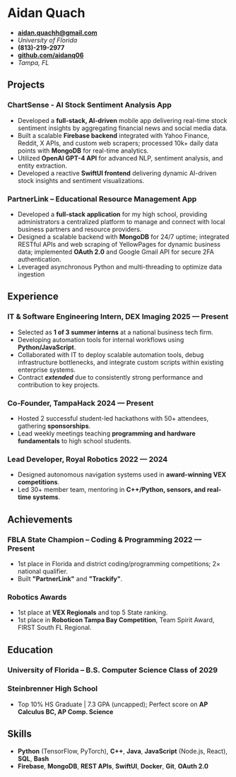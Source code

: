 # Aidan Quach

<div class="section headerInfo">

- **aidan.quachh@gmail.com**  
- *University of Florida*  
- **(813)-219-2977**  
- [**github.com/aidanq06**](https://github.com/aidanq06)  
- *Tampa, FL*  
</div>

## Projects

### ChartSense - AI Stock Sentiment Analysis App  
- Developed a **full-stack, AI-driven** mobile app delivering real-time stock sentiment insights by aggregating financial news and social media data.  
- Built a scalable **Firebase backend** integrated with Yahoo Finance, Reddit, X APIs, and custom web scrapers; processed 10k+ daily data points with **MongoDB** for real-time analytics.  
- Utilized **OpenAI GPT-4 API** for advanced NLP, sentiment analysis, and entity extraction.  
- Developed a reactive **SwiftUI frontend** delivering dynamic AI-driven stock insights and sentiment visualizations.

### PartnerLink – Educational Resource Management App  
- Developed a **full-stack application** for my high school, providing administrators a centralized platform to manage and connect with local business partners and resource providers.  
- Designed a scalable backend with **MongoDB** for 24/7 uptime; integrated RESTful APIs and web scraping of YellowPages for dynamic business data; implemented **OAuth 2.0** and Google Gmail API for secure 2FA authentication.  
- Leveraged asynchronous Python and multi-threading to optimize data ingestion

## Experience

### IT & Software Engineering Intern, DEX Imaging <span class="spacer"></span> 2025 — Present  
- Selected as **1 of 3 summer interns** at a national business tech firm.  
- Developing automation tools for internal workflows using **Python/JavaScript**.  
- Collaborated with IT to deploy scalable automation tools, debug infrastructure bottlenecks, and integrate custom scripts within existing enterprise systems.  
- Contract **_extended_** due to consistently strong performance and contribution to key projects.

### Co-Founder, TampaHack <span class="spacer"></span> 2024 — Present  
- Hosted 2 successful student-led hackathons with 50+ attendees, gathering **sponsorships**.  
- Lead weekly meetings teaching **programming and hardware fundamentals** to high school students.

### Lead Developer, Royal Robotics <span class="spacer"></span> 2022 — 2024  
- Designed autonomous navigation systems used in **award-winning VEX competitions**.  
- Led 30+ member team, mentoring in **C++/Python, sensors, and real-time systems**.

## Achievements

### FBLA State Champion – Coding & Programming <span class="spacer"></span> 2022 — Present  
- 1st place in Florida and district coding/programming competitions; 2× national qualifier.  
- Built **"PartnerLink"** and **"Trackify"**.

### Robotics Awards  
- 1st place at **VEX Regionals** and top 5 State ranking.  
- 1st place in **Roboticon Tampa Bay Competition**, Team Spirit Award, FIRST South FL Regional.

## Education

### University of Florida – B.S. Computer Science <span class="spacer"></span> Class of 2029  
### Steinbrenner High School <span class="spacer"></span>  
- Top 10% HS Graduate | 7.3 GPA (uncapped); Perfect score on **AP Calculus BC, AP Comp. Science**

## Skills

- **Python** (TensorFlow, PyTorch), **C++**, **Java**, **JavaScript** (Node.js, React), **SQL**, **Bash**  
- **Firebase**, **MongoDB**, **REST APIs**, **SwiftUI**, **Docker**, **Git**, **OAuth 2.0**
